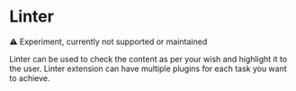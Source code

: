 # Linter

⚠️ Experiment, currently not supported or maintained

Linter can be used to check the content as per your wish and highlight it to the user. Linter extension can have multiple plugins for each task you want to achieve.

<demo name="Experiments/Linter" />

